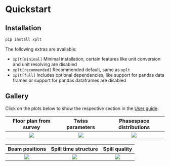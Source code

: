 
# Quickstart

## Installation

```bash
pip install xplt
```

The following extras are available:
- `xplt[minimal]` Minimal installation, certain features like unit conversion and unit resolving are disabled
- `xplt[recommended]` Recommended default, same as `xplt`
- `xplt[full]` Includes optional dependencies, like support for pandas data frames or support for pandas dataframes are disabled


## Gallery

Click on the plots below to show the respective section in the [User guide](usage):

|Floor plan from survey | Twiss parameters | Phasespace distributions|
|:-:|:-:|:-:|
|[![](gallery/floorplot.png)](examples/line.ipynb#survey) | [![](gallery/twissplot.png)](examples/twiss) | [![](gallery/phasespaceplot.png)](examples/phasespace) |

| Beam positions | Spill time structure | Spill quality |
|:-:|:-:|:-:|
| [![](gallery/bpm.png)](examples/timestructure.ipynb#binned-time-series) | [![](gallery/spill.png)](examples/timestructure) | [![](gallery/spillquality.png)](examples/timestructure.ipynb#spill-quality) |
